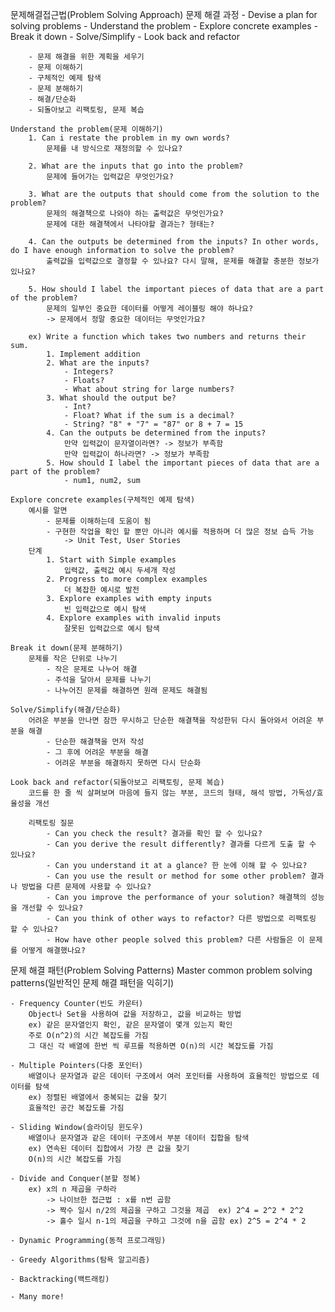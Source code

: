 문제해결접근법(Problem Solving Approach)
    문제 해결 과정
        - Devise a plan for solving problems
        - Understand the problem
        - Explore concrete examples
        - Break it down
        - Solve/Simplify
        - Look back and refactor
        
        - 문제 해결을 위한 계획을 세우기
        - 문제 이해하기
        - 구체적인 예제 탐색
        - 문제 분해하기
        - 해결/단순화
        - 되돌아보고 리팩토링, 문제 복습

    Understand the problem(문제 이해하기)
        1. Can i restate the problem in my own words?
            문제를 내 방식으로 재정의할 수 있나요? 

        2. What are the inputs that go into the problem?
            문제에 들어가는 입력값은 무엇인가요?

        3. What are the outputs that should come from the solution to the problem?
            문제의 해결책으로 나와야 하는 출력값은 무엇인가요?
            문제에 대한 해결책에서 나타야할 결과는? 형태는?

        4. Can the outputs be determined from the inputs? In other words, do I have enough information to solve the problem?
            출력값을 입력값으로 결정할 수 있나요? 다시 말해, 문제를 해결할 충분한 정보가 있나요?

        5. How should I label the important pieces of data that are a part of the problem?
            문제의 일부인 중요한 데이터를 어떻게 레이블링 해야 하나요?
            -> 문제에서 정말 중요한 데이터는 무엇인가요?

        ex) Write a function which takes two numbers and returns their sum.
            1. Implement addition
            2. What are the inputs?
                - Integers?
                - Floats?
                - What about string for large numbers?
            3. What should the output be?
                - Int? 
                - Float? What if the sum is a decimal?
                - String? "8" + "7" = "87" or 8 + 7 = 15
            4. Can the outputs be determined from the inputs?
                만약 입력값이 문자열이라면? -> 정보가 부족함
                만약 입력값이 하나라면? -> 정보가 부족함
            5. How should I label the important pieces of data that are a part of the problem?
                - num1, num2, sum
    
    Explore concrete examples(구체적인 예제 탐색)
        예시를 알면
            - 문제를 이해하는데 도움이 됨
            - 구현한 작업을 확인 할 뿐만 아니라 예시를 적용하며 더 많은 정보 습득 가능
                -> Unit Test, User Stories
        단계
            1. Start with Simple examples
                입력값, 출력값 예시 두세개 작성
            2. Progress to more complex examples
                더 복잡한 예시로 발전
            3. Explore examples with empty inputs
                빈 입력값으로 예시 탐색
            4. Explore examples with invalid inputs
                잘못된 입력값으로 예시 탐색

    Break it down(문제 분해하기)
        문제를 작은 단위로 나누기
            - 작은 문제로 나누어 해결
            - 주석을 달아서 문제를 나누기
            - 나누어진 문제를 해결하면 원래 문제도 해결됨
    
    Solve/Simplify(해결/단순화)
        어려운 부분을 만나면 잠깐 무시하고 단순한 해결책을 작성한뒤 다시 돌아와서 어려운 부분을 해결
            - 단순한 해결책을 먼저 작성
            - 그 후에 어려운 부분을 해결
            - 어려운 부분을 해결하지 못하면 다시 단순화
        
    Look back and refactor(되돌아보고 리팩토링, 문제 복습)
        코드를 한 줄 씩 살펴보며 마음에 들지 않는 부분, 코드의 형태, 해석 방법, 가독성/효율성을 개선
        
        리팩토링 질문
            - Can you check the result? 결과를 확인 할 수 있나요?
            - Can you derive the result differently? 결과를 다르게 도출 할 수 있나요?
            - Can you understand it at a glance? 한 눈에 이해 할 수 있나요?
            - Can you use the result or method for some other problem? 결과나 방법을 다른 문제에 사용할 수 있나요?
            - Can you improve the performance of your solution? 해결책의 성능을 개선할 수 있나요?
            - Can you think of other ways to refactor? 다른 방법으로 리팩토링 할 수 있나요?
            - How have other people solved this problem? 다른 사람들은 이 문제를 어떻게 해결했나요?

문제 해결 패턴(Problem Solving Patterns)
    Master common problem solving patterns(일반적인 문제 해결 패턴을 익히기)

    - Frequency Counter(빈도 카운터)
        Object나 Set을 사용하여 값을 저장하고, 값을 비교하는 방법
        ex) 같은 문자열인지 확인, 같은 문자열이 몇개 있는지 확인
        주로 O(n^2)의 시간 복잡도를 가짐
        그 대신 각 배열에 한번 씩 루프를 적용하면 O(n)의 시간 복잡도를 가짐

    - Multiple Pointers(다중 포인터)
        배열이나 문자열과 같은 데이터 구조에서 여러 포인터를 사용하여 효율적인 방법으로 데이터를 탐색
        ex) 정렬된 배열에서 중복되는 값을 찾기
        효율적인 공간 복잡도를 가짐

    - Sliding Window(슬라이딩 윈도우)
        배열이나 문자열과 같은 데이터 구조에서 부분 데이터 집합을 탐색
        ex) 연속된 데이터 집합에서 가장 큰 값을 찾기
        O(n)의 시간 복잡도를 가짐

    - Divide and Conquer(분할 정복)
        ex) x의 n 제곱을 구하라 
            -> 나이브한 접근법 : x를 n번 곱함
            -> 짝수 일시 n/2의 제곱을 구하고 그것을 제곱  ex) 2^4 = 2^2 * 2^2
            -> 홀수 일시 n-1의 제곱을 구하고 그것에 n을 곱함 ex) 2^5 = 2^4 * 2

    - Dynamic Programming(동적 프로그래밍)

    - Greedy Algorithms(탐욕 알고리즘)

    - Backtracking(백트래킹)

    - Many more!
    